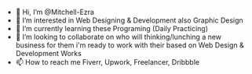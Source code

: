 - 👋 Hi, I’m @Mitchell-Ezra
- 👀 I’m interested in Web Designing & Development also Graphic Design
- 🌱 I’m currently learning these Programing (Daily Practicing)
- 💞️ I’m looking to collaborate on who will thinking/lunching a new business for them i'm ready to work with their based on Web Design & Development Works
- 📫 How to reach me Fiverr, Upwork, Freelancer, Dribbble

<!---
Mitchell-Ezra/Mitchell-Ezra is a ✨ special ✨ repository because its `README.md` (this file) appears on your GitHub profile.
You can click the Preview link to take a look at your changes.
--->
